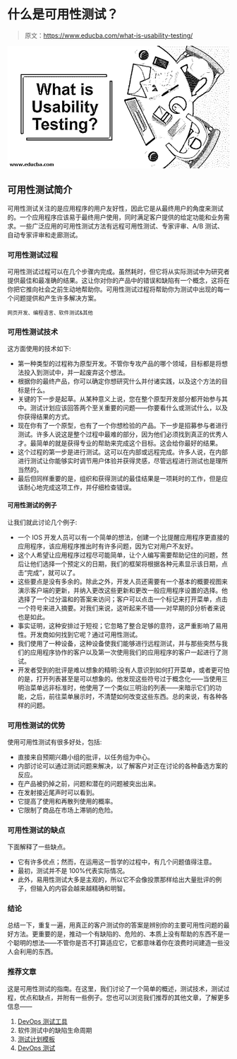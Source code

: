 # 什么是可用性测试？

> 原文：<https://www.educba.com/what-is-usability-testing/>

![What is usability Testing](img/fc32844baccb4da4af433ed266fb9296.png)



## 可用性测试简介

可用性测试关注的是应用程序的用户友好性，因此它是从最终用户的角度来测试的。一个应用程序应该易于最终用户使用，同时满足客户提供的给定功能和业务需求。一些广泛应用的可用性测试方法有远程可用性测试、专家评审、A/B 测试、自动专家评审和走廊测试。

### 可用性测试过程

可用性测试过程可以在几个步骤内完成。虽然耗时，但它将从实际测试中为研究者提供最佳和最准确的结果。这让你对你的产品中的错误和缺陷有一个概念，这将在你把它推向社会之前生动地帮助你。可用性测试过程将帮助你为测试中出现的每一个问题提供和产生许多解决方案。

<small>网页开发、编程语言、软件测试&其他</small>

### 可用性测试技术

这方面使用的技术如下:

*   第一种类型的过程称为原型开发。不管你专攻产品的哪个领域，目标都是将想法投入到测试中，并一起废弃这个想法。
*   根据你的最终产品，你可以确定你想研究什么并付诸实践，以及这个方法的目标是什么。
*   关键的下一步是起草。从某种意义上说，您在整个原型开发部分都开始参与其中。测试计划应该回答两个至关重要的问题——你要看什么或测试什么，以及你获得结果的方式。
*   现在你有了一个原型，也有了一个你想检验的产品。下一步是招募参与者进行测试。许多人说这是整个过程中最难的部分，因为他们必须找到真正的优秀人才。最简单的就是获得专业的帮助来完成这个目标。这会给你最好的结果。
*   这个过程的第一步是进行测试。这可以在内部或远程完成。许多人说，在内部进行测试让你能够实时调节用户体验并获得灵感，尽管远程进行测试也是理所当然的。
*   最后但同样重要的是，组织和获得测试的最佳结果是一项耗时的工作，但是应该耐心地完成这项工作，并仔细检查错误。

#### 可用性测试的例子

让我们就此讨论几个例子:

*   一个 IOS 开发人员可以有一个简单的想法，创建一个比提醒应用程序更直接的应用程序，该应用程序推出时有许多问题，因为它对用户不友好。
*   这个人希望让应用程序过程尽可能简单，让个人编写需要帮助记住的问题，然后让他们选择一个预定义的日期，我们的框架将根据各种元素显示该日期，点击“完成”，就可以了。
*   这些要点是没有多余的。除此之外，开发人员还需要有一个基本的概要视图来演示客户端的更新，并纳入更改这些更新和更改一般应用程序设置的选择。他选择了一个过分温和的答案来访问；客户可以点击一个标记来打开菜单，点击一个符号来进入摘要。对我们来说，这听起来不错——对早期的β分析者来说也是如此。
*   事实证明，这种安排过于短视；它忽略了整合足够的意符，这严重影响了易用性。开发商如何找到它呢？通过可用性测试。
*   我们使用了一种设备，这种设备使我们能够进行远程测试，并与那些突然与我们的应用程序协作的客户以及第一次使用我们的应用程序的客户一起进行了测试。
*   开发者受到的批评是难以想象的精明:没有人意识到如何打开菜单，或者更可怕的是，打开列表甚至是可以想象的。他发现这些符号过于概念化——当使用三明治菜单远非标准时，他使用了一个类似三明治的列表——来暗示它们的功能，之后，前往菜单展示时，不清楚如何改变这些东西。总的来说，有各种各样的问题。

### 可用性测试的优势

使用可用性测试有很多好处，包括:

*   直接来自预期兴趣小组的批评，以任务组为中心。
*   内部讨论可以通过测试问题来解决，以了解客户对正在讨论的各种备选方案的反应。
*   在产品被扔掉之前，问题和潜在的问题被突出出来。
*   在发射接近尾声时可以看到。
*   它提高了使用和再散列使用的概率。
*   它限制了商品在市场上滞销的危险。

### 可用性测试的缺点

下面解释了一些缺点。

*   它有许多优点；然而，在运用这一哲学的过程中，有几个问题值得注意。
*   最初，测试并不是 100%代表实际情况。
*   此外，易用性测试大多是主观的，所以它不会像投票那样给出大量批评的例子，但输入的内容会越来越精确和明智。

### 结论

总结一下，重复一遍，用真正的客户测试你的答案是辨别你的主要可用性问题的最好方法。更重要的是，推动一个有缺陷的、危险的、本质上没有帮助的东西不是一个聪明的想法——不管你是否不打算适应它，它都意味着你在浪费时间建造一些没人会利用的东西。

### 推荐文章

这是可用性测试的指南。在这里，我们讨论了一个简单的概述，测试技术，测试过程，优点和缺点，并附有一些例子。您也可以浏览我们推荐的其他文章，了解更多信息——

1.  [DevOps 测试工具](https://www.educba.com/devops-testing-tools/)
2.  软件测试中的缺陷生命周期
3.  [测试计划模板](https://www.educba.com/test-plan-template/)
4.  [DevOps 测试](https://www.educba.com/devops-testing/)





